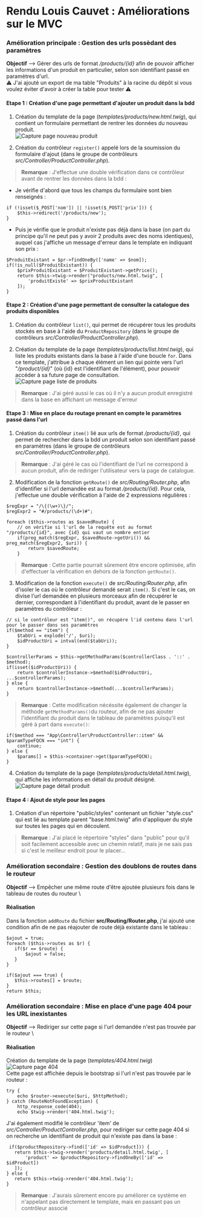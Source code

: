 # Rendu Louis Cauvet : Améliorations sur le MVC

### Amélioration principale : Gestion des urls possèdant des paramètres
**Objectif** --> Gérer des urls de format */products/{id}* afin de pouvoir afficher les informations d'un produit en particulier, selon son identifiant passé en paramètres d'url. \
⚠️ J'ai ajouté un export de ma table "Produits" à la racine du dépôt si vous voulez éviter d'avoir à créer la table pour tester ⚠️

#### Etape 1 : Création d'une page permettant d'ajouter un produit dans la bdd
1) Création du template de la page (*templates/products/new.html.twig*), qui contient un formulaire permettant de rentrer les données du nouveau produit. \
![Capture page nouveau produit](https://github.com/Louis-Cauvet/MVC_From_Scratch2023/blob/main/Captures/Capture_1.png)
   
2) Création du contrôleur `register()` appelé lors de la soumission du formulaire d'ajout (dans le groupe de contrôleurs *src/Controller/ProductController.php*). 
> **Remarque** : J'effectue une double vérification dans ce contrôleur avant de rentrer les données dans la bdd :
-  Je vérifie d'abord que tous les champs du formulaire sont bien renseignés :
```
if (!isset($_POST['nom']) || !isset($_POST['prix'])) {
    $this->redirect('/products/new');
}
```
- Puis je vérifie que le produit n'existe pas déjà dans la base (on part du principe qu'il ne peut pas y avoir 2 produits avec des noms identiques), auquel cas j'affiche un message d'erreur dans le template en indiquant son prix :
```
$ProduitExistant = $pr->findOneBy(['name' => $nom]);
if(!is_null($ProduitExistant)) {
    $prixProduitExistant = $ProduitExistant->getPrice();
    return $this->twig->render("products/new.html.twig", [
        'produitExiste' => $prixProduitExistant
    ]);
}
```

#### Etape 2 : Création d'une page permettant de consulter la catalogue des produits disponibles
1) Création du contrôleur `list()`, qui permet de récupérer tous les produits stockés en base à l'aide du `ProductRepository` (dans le groupe de contrôleurs *src/Controller/ProductController.php*).
   
2) Création du template de la page (*templates/products/list.html.twig*), qui liste les produits existants dans la base à l'aide d'une boucle `for`. Dans ce template, j'attribue à chaque élément un lien qui pointe vers l'url "*/product/{id}*" (où {id} est l'identifiant de l'élément), pour pouvoir accéder à sa future page de consultation.
![Capture page liste de produits](https://github.com/Louis-Cauvet/MVC_From_Scratch2023/blob/main/Captures/Capture_2.png)
> **Remarque** : J'ai géré aussi le cas où il n'y a aucun produit enregistré dans la base en affichant un message d'erreur



#### Etape 3 : Mise en place du routage prenant en compte le paramètres passé dans l'url
1) Création du contrôleur `item()` lié aux urls de format */products/{id}*, qui permet de rechercher dans la bdd un produit selon son identifiant passé en paramètres (dans le groupe de contrôleurs *src/Controller/ProductController.php*).
> **Remarque** : J'ai géré le cas où l'identifiant de l'url ne correspond à aucun produit, afin de rediriger l'utilisateur vers la page de catalogue.

2) Modification de la fonction `getRoute()` de *src/Routing/Router.php*, afin d'identifier si l'url demandée est au format */products/{id}*. Pour cela, j'effectue une double vérification à l'aide de 2 expressions régulières :
```
$regExpr = "/\{(\w+)\}/";
$regExpr2 = "#/products/(\d+)#";

foreach ($this->routes as $savedRoute) {
    // on vérifie si l'url de la requête est au format "/products/{id}", avec {id} qui vaut un nombre entier
    if(preg_match($regExpr, $savedRoute->getUri()) && preg_match($regExpr2, $uri)) {
        return $savedRoute;
    }
```
> **Remarque** : Cette partie pourrait sûrement être encore optimisée, afin d'effectuer la vérification en dehors de la fonction  `getRoute()`.

3) Modification de la fonction `execute()` de *src/Routing/Router.php*, afin d'isoler le cas où le contrôleur demandé serait `item()`. Si c'est le cas, on divise l'url demandée en plusieurs morceaux afin de récupérer le dernier, correspondant à l'identifiant du produit, avant de le passer en paramètres du contrôleur :
```
// si le contrôleur est "item()", on récupère l'id contenu dans l'url pour le passer dans ses paramètres
if($method == "item") {
    $tabUri = explode('/', $uri);
    $idProductUri = intval(end($tabUri));
}

$controllerParams = $this->getMethodParams($controllerClass . '::' . $method);
if(isset($idProductUri)) {
    return $controllerInstance->$method($idProductUri, ...$controllerParams);
} else {
    return $controllerInstance->$method(...$controllerParams);
}
```
> **Remarque** : Cette modification nécéssite également de changer la méthode `getMethodParams()`du routeur, afin de ne pas ajouter l'identifiant du produit dans le tableau de paramètres puisqu'il est géré à part dans `execute()`:
```
if($method === "App\Controller\ProductController::item" && $paramTypeFQCN === "int") {
    continue;
} else {
    $params[] = $this->container->get($paramTypeFQCN);
}
```

4) Création du template de la page (*templates/products/detail.html.twig*), qui affiche les informations en détail du produit désigné.
![Capture page détail produit](https://github.com/Louis-Cauvet/MVC_From_Scratch2023/blob/main/Captures/Capture_3.png)

#### Etape 4 : Ajout de style pour les pages 
1) Création d'un répertoire "public/styles" contenant un fichier "style.css" qui est lié au template parent "base.html.twig" afin d'appliquer du style sur toutes les pages qui en découlent.
> **Remarque** : J'ai placé le répertoire "styles" dans "public" pour qu'il soit facilement accessible avec un chemin relatif, mais je ne sais pas si c'est le meilleur endroit pour le placer...


### Amélioration secondaire : Gestion des doublons de routes dans le routeur
**Objectif** --> Empêcher une même route d'être ajoutée plusieurs fois dans le tableau de routes du routeur \

#### Réalisation 
Dans la fonction `addRoute` du fichier **src/Routing/Router.php**, j'ai ajouté une condition afin de ne pas réajouter de route déjà existante dans le tableau :
```
$ajout = true;
foreach ($this->routes as $r) {
   if($r == $route) {
       $ajout = false;
   }
}

if($ajout === true) {
   $this->routes[] = $route;
}
return $this;
```

### Amélioration secondaire : Mise en place d'une page 404 pour les URL inexistantes
**Objectif** --> Rediriger sur cette page si l'url demandée n'est pas trouvée par le routeur \

#### Réalisation
Création du template de la page (*templates/404.html.twig*)
![Capture page 404](https://github.com/Louis-Cauvet/MVC_From_Scratch2023/blob/main/Captures/Capture_4.png)  \
Cette page est affichée depuis le bootstrap si l'url n'est pas trouvée par le routeur :
```
try {
    echo $router->execute($uri, $httpMethod);
} catch (RouteNotFoundException) {
    http_response_code(404);
    echo $twig->render('404.html.twig');
```

J'ai également modifié le contrôleur 'item' de *src/Controller/ProductController.php*, pour rediriger sur cette page 404 si on recherche un identifiant de produit qui n'existe pas dans la base :
```
 if($productRepository->find(['id' => $idProduct])) {
   return $this->twig->render('products/detail.html.twig', [
       'product' => $productRepository->findOneBy(['id' => $idProduct])
   ]);
} else {
   return $this->twig->render('404.html.twig');
}
```
> **Remarque** : J'aurais sûrement encore pu améliorer ce système en n'appelant pas directement le template, mais en passant pas un contrôleur associé
